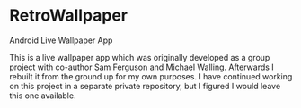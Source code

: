 # RetroWallpaper
Android Live Wallpaper App

This is a live wallpaper app which was originally developed as a group project with co-author Sam Ferguson and Michael Walling.  Afterwards I rebuilt it from the ground up for my own purposes.  I have continued working on this project in a separate private repository, but I figured I would leave this one available.  
